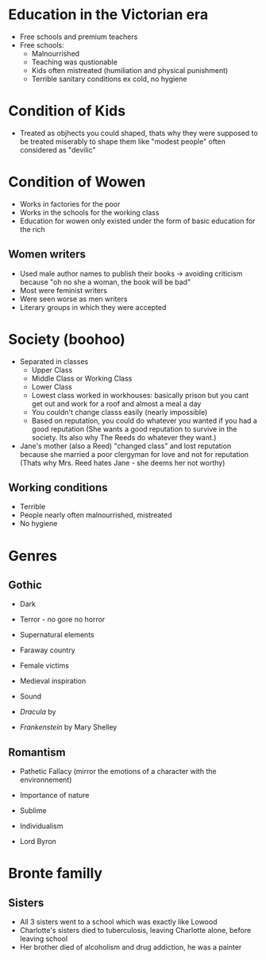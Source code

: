 # Education in the Victorian era
- Free schools and premium teachers
- Free schools:
  - Malnourrished
  - Teaching was qustionable
  - Kids often mistreated (humiliation and physical punishment)
  - Terrible sanitary conditions ex cold, no hygiene

# Condition of Kids
- Treated as objhects you could shaped, thats why they were supposed to be treated miserably to shape them like "modest people"
often considered as "devilic"

# Condition of Wowen
-  Works in factories for the poor
- Works in the schools for the working class
- Education for wowen only existed under the form of basic education for the rich

## Women writers
- Used male author names to publish their books -> avoiding criticism because "oh no she a woman, the book will be bad"
- Most were feminist writers
- Were seen worse as men writers
- Literary groups in which they were accepted

# Society (boohoo)
- Separated in classes
  - Upper Class
  - Middle Class or Working Class
  - Lower Class
  - Lowest class worked in workhouses: basically prison but you cant get out and work for a roof and almost a meal a day
  - You couldn't change classs easily (nearly impossible)
  - Based on reputation, you could do whatever you wanted if you had a good reputation (She wants a good reputation to survive in the society. Its also why The Reeds do whatever they want.)
- Jane's mother (also a Reed) "changed class" and lost reputation because she married a poor clergyman for love and not for reputation (Thats why Mrs. Reed hates Jane - she deems her not worthy)

## Working conditions
- Terrible
- People nearly often malnourrished, mistreated
- No hygiene

# Genres
## Gothic
- Dark
- Terror - no gore no horror
- Supernatural elements
- Faraway country
- Female victims
- Medieval inspiration
- Sound 

- *Dracula* by
- *Frankenstein* by Mary Shelley

## Romantism
- Pathetic Fallacy (mirror the emotions of a character with the environnement)
- Importance of nature
- Sublime
- Individualism

- Lord Byron

# Bronte familly
## Sisters
- All 3 sisters went to a school which was exactly like Lowood
- Charlotte's sisters died to tuberculosis, leaving Charlotte alone, before leaving school
- Her brother died of alcoholism and drug addiction, he was a painter
